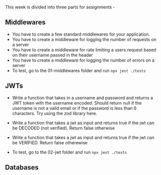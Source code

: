 This week is divided into three parts for assignments - 

## Middlewares
 - You have to create a few standard middlewares for your application.
 - You have to create a middleware for logging the number of requests on a server
 - You have to create a middleware for rate limiting a users request based on their username passed in the header
 - You have to create a middleware for logging the number of errors on a server
 - To test, go to the 01-middlewares folder and run `npx jest ./tests`
 
## JWTs
 - Write a function that takes in a username and password and returns a JWT token with the username encoded. Should return null if the username is not a valid email or if the password is less than 6 characters. Try using the zod library here.

 - Write a function that takes a jwt as input and returns true if the jwt can be DECODED (not verified). Return false otherwise

 - Write a function that takes a jwt as input and returns true if the jwt can be VERIFIED. Return false otherewise
 
 - To test, go to the 02-jwt folder and run `npx jest ./tests`

## Databases
